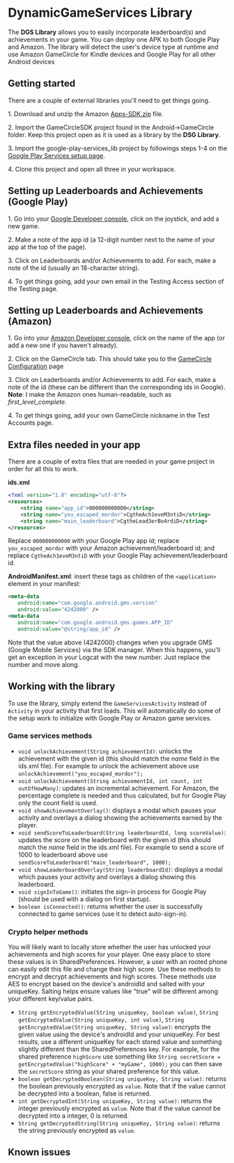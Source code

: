 # DynamicGameServices Library

The **DGS Library** allows you to easily incorporate leaderboard(s) and achievements in your game. You can deploy one APK to both Google Play and Amazon. The library will detect the user's device type at runtime and use Amazon GameCircle for Kindle devices and Google Play for all other Android devices

## Getting started

There are a couple of external libraries you'll need to get things going.

1\. Download and unzip the Amazon [Apps-SDK.zip](https://developer.amazon.com/public/resources/development-tools/sdk) file. 

2\. Import the GameCircleSDK project found in the Android-&gt;GameCircle folder. Keep this project open as it is used as a library by the **DSG Library**.

3\. Import the google-play-services_lib project by followings steps 1-4 on the [Google Play Services setup page](http://developer.android.com/google/play-services/setup.html#Install). 

4\. Clone this project and open all three in your workspace.

## Setting up Leaderboards and Achievements (Google Play)

1\. Go into your [Google Developer console](https://play.google.com/apps/publish/), click on the joystick, and add a new game. 

2\. Make a note of the app id (a 12-digit number next to the name of your app at the top of the page).

3\. Click on Leaderboards and/or Achievements to add. For each, make a note of the id (usually an 18-character string).

4\. To get things going, add your own email in the Testing Access section of the Testing page.

## Setting up Leaderboards and Achievements (Amazon)

1\. Go into your [Amazon Developer console](https://developer.amazon.com/home.html), click on the name of the app (or add a new one if you haven't already). 

2\. Click on the GameCircle tab. This should take you to the [GameCircle Configuration](https://developer.amazon.com/gc/cfg/index.html) page

3\. Click on Leaderboards and/or Achievements to add. For each, make a note of the id (these can be different than the corresponding ids in Google). **Note**: I make the Amazon ones human-readable, such as _first_level_complete_.

4\. To get things going, add your own GameCircle nickname in the Test Accounts page.

## Extra files needed in your app

There are a couple of extra files that are needed in your game project in order for all this to work.

**ids.xml**
```xml
<?xml version="1.0" encoding="utf-8"?>
<resources>
    <string name="app_id">000000000000</string>
    <string name="you_escaped_mordor">CgtheAch1eveM3ntiD</string>
    <string name="main_leaderboard">CgtheLead3erBo4rdiD</string>
</resources>
```
Replace `000000000000` with your Google Play app id; replace `you_escaped_mordor` with your Amazon achievement/leaderboard id; and replace `CgtheAch1eveM3ntiD` with your Google Play achievement/leaderboard id. 

**AndroidManifest.xml**: insert these tags as children of the `<application>` element in your manifest: 
```xml
<meta-data
   android:name="com.google.android.gms.version"
   android:value="4242000" />
<meta-data
   android:name="com.google.android.gms.games.APP_ID"
   android:value="@string/app_id" />
```
Note that the value above (4242000) changes when you upgrade GMS (Google Mobile Services) via the SDK manager. When this happens, you'll get an exception in your Logcat with the new number. Just replace the number and move along.

## Working with the library

To use the library, simply extend the `GameServicesActivity` instead of `Activity` in your activity that first loads. This will automatically do some of the setup work to initialize with Google Play or Amazon game services.

### Game services methods

*   `void unlockAchievement(String achievementId)`: unlocks the achievement with the given id (this should match the _name_ field in the ids.xml file). For example to unlock the achievement above use `unlockAchievement("you_escaped_mordor");` 
*   `void unlockAchievement(String achievementId, int count, int outOfHowMany)`: updates an incremental achievement. For Amazon, the percentage complete is needed and thus calculated, but for Google Play only the count field is used.
*   `void showAchievementOverlay()`: displays a modal which pauses your activity and overlays a dialog showing the achievements earned by the player.
*   `void sendScoreToLeaderboard(String leaderboardId, long scoreValue)`: updates the score on the leaderboard with the given id (this should match the _name_ field in the ids.xml file). For example to send a score of 1000 to leaderboard above use `sendScoreToLeaderboard("main_leaderboard", 1000);`
*   `void showLeaderboardOverlay(String leaderboardId)`: displays a modal which pauses your activity and overlays a dialog showing this leaderboard.
*   `void signInToGame()`: initiates the sign-in process for Google Play (should be used with a dialog on first startup).
*   `boolean isConnected()`: returns whether the user is successfully connected to game services (use it to detect auto-sign-in).

### Crypto helper methods

You will likely want to locally store whether the user has unlocked your achievements and high scores for your player. One easy place to store these values is in SharedPreferences. However, a user with an rooted phone can easily edit this file and change their high score. Use these methods to encrypt and decrypt achievements and high scores. These methods use AES to encrypt based on the device's androidId and salted with your uniqueKey. Salting helps ensure values like "true" will be different among your different key/value pairs.

*   `String getEncryptedValue(String uniqueKey, boolean value)`, `String getEncryptedValue(String uniqueKey, int value)`, `String getEncryptedValue(String uniqueKey, String value)`: encrypts the given value using the device's androidId and your uniqueKey. For best results, use a different uniqueKey for each stored value and something slightly different than the SharedPreferences key. For example, for the shared preference `highScore` use something like `String secretScore = getEncryptedValue("highScore" + "myGame", 1000);` you can then save the `secretScore` string as your shared preference for this value.
*   `boolean getDecryptedBoolean(String uniqueKey, String value)`: returns the boolean previously encrypted as `value`. Note that if the value cannot be decrypted into a boolean, false is returned.
*   `int getDecryptedInt(String uniqueKey, String value)`: returns the integer previously encrypted as `value`. Note that if the value cannot be decrypted into a integer, 0 is returned.
*   `String getDecryptedString(String uniqueKey, String value)`: returns the string previously encrypted as `value`.

## Known issues


